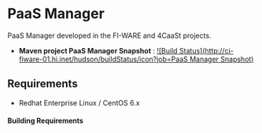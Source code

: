 PaaS Manager
============
PaaS Manager developed in the FI-WARE and 4CaaSt projects.


 * __Maven project PaaS Manager Snapshot__ : [![Build Status](http://ci-fiware-01.hi.inet/hudson/buildStatus/icon?job=PaaS Manager Snapshot)](http://ci-fiware-01.hi.inet/hudson/view/Cloud/job/PaaS%20Manager%20Snapshot/)

Requirements
------------
 * Redhat Enterprise Linux / CentOS 6.x

#### Building Requirements


